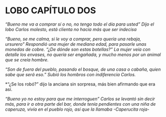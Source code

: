 # LOBO CAPÍTULO DOS
*“Bueno me va a comprar sí o no, no tengo todo el día para usted” Dijo el lobo Carlos molesto, está clienta no hacía más que ser indecisa*  

*“Bueno, se me calma, si le voy a comprar, pero quería una rebaja, ursurero” Respondió una mujer de mediana edad, para pasarle unas monedas de cobre.  “¿De dónde son estas botellas?” La mujer veía con detalle los envases, no quería ser engañada, y mucho menos por un animal que se creía hombre.* 

*“Son de fuera del pueblo, pasando el bosque, de una casa o cabaña, quien sabe que será eso.” Subió los hombros con indiferencia Carlos.* 

*“¿Se los robó?” dijo la anciana sin sorpresa, más bien afirmando que era así.  

*“Bueno yo no estoy para que me interroguen” Carlos se levantó sin decir más, para ir a otra parte del bar, donde tenía pendientes con una niña de caperuza, vivía en el pueblo rojo, así que la llamaba -Caperucita roja-*  
